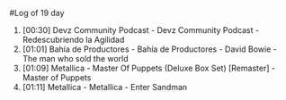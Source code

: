 #Log of 19 day

1. [00:30] Devz Community Podcast - Devz Community Podcast - Redescubriendo la Agilidad
1. [01:01] Bahía de Productores - Bahía de Productores - David Bowie - The man who sold the world
1. [01:09] Metallica - Master Of Puppets (Deluxe Box Set) [Remaster] - Master of Puppets
1. [01:11] Metallica - Metallica - Enter Sandman
